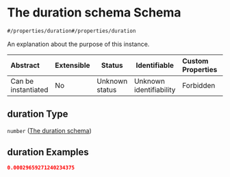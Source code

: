 # The duration schema Schema

```txt
#/properties/duration#/properties/duration
```

An explanation about the purpose of this instance.


| Abstract            | Extensible | Status         | Identifiable            | Custom Properties | Additional Properties | Access Restrictions | Defined In                                                                                      |
| :------------------ | ---------- | -------------- | ----------------------- | :---------------- | --------------------- | ------------------- | ----------------------------------------------------------------------------------------------- |
| Can be instantiated | No         | Unknown status | Unknown identifiability | Forbidden         | Allowed               | none                | [test_result.schema.json\*](../../../spec/0.0.1/test_result.schema.json "open original schema") |

## duration Type

`number` ([The duration schema](test_result-properties-the-duration-schema.md))

## duration Examples

```json
0.00029659271240234375
```
